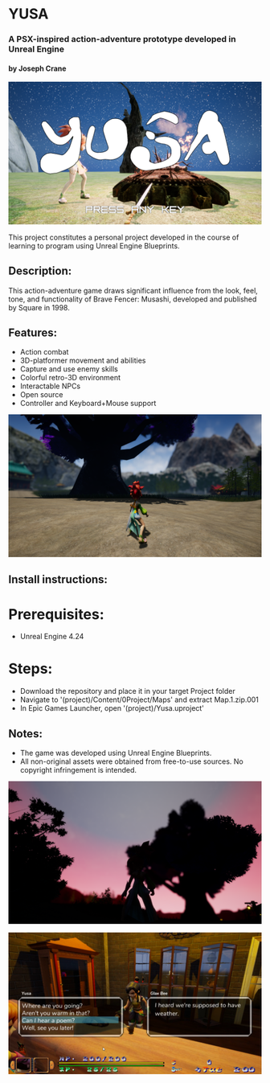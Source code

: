 # YUSA
### A PSX-inspired action-adventure prototype developed in Unreal Engine
#### by Joseph Crane


![alt text](https://raw.githubusercontent.com/sherpa-code/yusa/master/Preview%20Images/misc/titleScreenSample.png "Ancient Tree")


This project constitutes a personal project developed in the course of learning to program using Unreal Engine Blueprints.

## Description:
This action-adventure game draws significant influence from the look, feel, tone, and functionality of Brave Fencer: Musashi, developed and published by Square in 1998.

## Features:
- Action combat
- 3D-platformer movement and abilities
- Capture and use enemy skills
- Colorful retro-3D environment
- Interactable NPCs
- Open source
- Controller and Keyboard+Mouse support


![alt text](https://raw.githubusercontent.com/sherpa-code/yusa/master/Preview%20Images/environment/environment4.png "Ancient Tree")

## Install instructions:
# Prerequisites:
- Unreal Engine 4.24

# Steps:
- Download the repository and place it in your target Project folder
- Navigate to '(project)/Content/0Project/Maps' and extract Map.1.zip.001
- In Epic Games Launcher, open '(project)/Yusa.uproject'


## Notes:
- The game was developed using Unreal Engine Blueprints.
- All non-original assets were obtained from free-to-use sources. No copyright infringement is intended.


![alt text](https://raw.githubusercontent.com/sherpa-code/yusa/master/Preview%20Images/environment/environment8.png "Late Evening")


![alt text](https://raw.githubusercontent.com/sherpa-code/yusa/master/Preview%20Images/screenshots/screenshots11.png "NPC Interaction")


